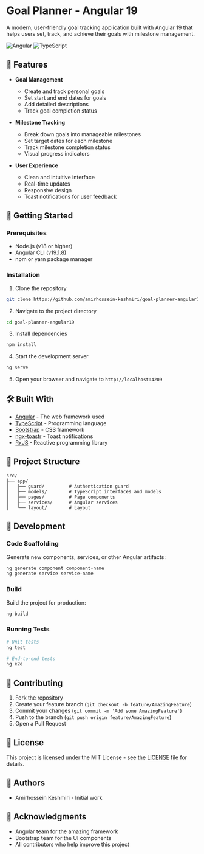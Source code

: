 # Goal Planner - Angular 19

A modern, user-friendly goal tracking application built with Angular 19 that helps users set, track, and achieve their goals with milestone management.

![Angular](https://img.shields.io/badge/Angular-19.1.8-red)
![TypeScript](https://img.shields.io/badge/TypeScript-5.0.0-blue)

## 🌟 Features

- **Goal Management**
  - Create and track personal goals
  - Set start and end dates for goals
  - Add detailed descriptions
  - Track goal completion status

- **Milestone Tracking**
  - Break down goals into manageable milestones
  - Set target dates for each milestone
  - Track milestone completion status
  - Visual progress indicators

- **User Experience**
  - Clean and intuitive interface
  - Real-time updates
  - Responsive design
  - Toast notifications for user feedback

## 🚀 Getting Started

### Prerequisites

- Node.js (v18 or higher)
- Angular CLI (v19.1.8)
- npm or yarn package manager

### Installation

1. Clone the repository
```bash
git clone https://github.com/amirhossein-keshmiri/goal-planner-angular19.git
```

2. Navigate to the project directory
```bash
cd goal-planner-angular19
```

3. Install dependencies
```bash
npm install
```

4. Start the development server
```bash
ng serve
```

5. Open your browser and navigate to `http://localhost:4209`

## 🛠️ Built With

- [Angular](https://angular.io/) - The web framework used
- [TypeScript](https://www.typescriptlang.org/) - Programming language
- [Bootstrap](https://getbootstrap.com/) - CSS framework
- [ngx-toastr](https://www.npmjs.com/package/ngx-toastr) - Toast notifications
- [RxJS](https://rxjs.dev/) - Reactive programming library

## 📁 Project Structure

```
src/
├── app/
│   ├── guard/         # Authentication guard
│   ├── models/        # TypeScript interfaces and models
│   ├── pages/         # Page components
│   ├── services/      # Angular services
│   └── layout/        # Layout

```

## 🔧 Development

### Code Scaffolding

Generate new components, services, or other Angular artifacts:

```bash
ng generate component component-name
ng generate service service-name
```

### Build

Build the project for production:

```bash
ng build
```

### Running Tests

```bash
# Unit tests
ng test

# End-to-end tests
ng e2e
```

## 🤝 Contributing

1. Fork the repository
2. Create your feature branch (`git checkout -b feature/AmazingFeature`)
3. Commit your changes (`git commit -m 'Add some AmazingFeature'`)
4. Push to the branch (`git push origin feature/AmazingFeature`)
5. Open a Pull Request

## 📝 License

This project is licensed under the MIT License - see the [LICENSE](LICENSE) file for details.

## 👥 Authors

- Amirhossein Keshmiri - Initial work

## 🙏 Acknowledgments

- Angular team for the amazing framework
- Bootstrap team for the UI components
- All contributors who help improve this project
